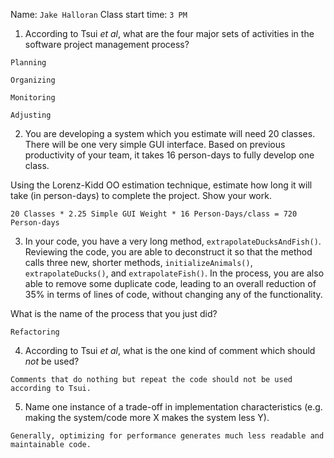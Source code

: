 Name: `Jake Halloran` Class start time: `3 PM`

1. According to Tsui _et al_, what are the four major sets of activities in the software project management process?

```
Planning

Organizing

Monitoring

Adjusting

```

2. You are developing a system which you estimate will need 20 classes.  There will be one very simple GUI interface.  Based on previous productivity of your team, it takes 16 person-days to fully develop one class.

Using the Lorenz-Kidd OO estimation technique, estimate how long it will take (in person-days) to complete the project.  Show your work.

```
20 Classes * 2.25 Simple GUI Weight * 16 Person-Days/class = 720 Person-days

```

3. In your code, you have a very long method, `extrapolateDucksAndFish()`.  Reviewing the code, you are able to deconstruct it so that the method calls three new, shorter  methods, `initializeAnimals()`, `extrapolateDucks()`, and `extrapolateFish()`.  In the process, you are also able to remove some duplicate code, leading to an overall reduction of 35% in terms of lines of code, without changing any of the functionality.

What is the name of the process that you just did?

```
Refactoring

```

4. According to Tsui _et al_, what is the one kind of comment which should _not_ be used?

```
Comments that do nothing but repeat the code should not be used according to Tsui.

```

5. Name one instance of a trade-off in implementation characteristics (e.g. making the system/code more X makes the system less Y).

```
Generally, optimizing for performance generates much less readable and maintainable code.

```
